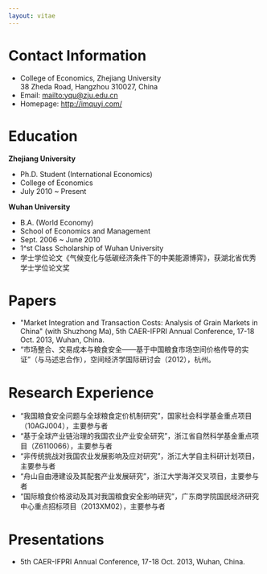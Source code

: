 ```yaml
---
layout: vitae
---
```


# Contact Information

- College of Economics, Zhejiang University  
	38 Zheda Road, Hangzhou 310027, China
- Email: <mailto:yqu@zju.edu.cn>
- Homepage: <http://imquyi.com/>

# Education

**Zhejiang University**

- Ph.D. Student (International Economics)
- College of Economics
- July 2010 ~ Present

**Wuhan University**

- B.A. (World Economy)
- School of Economics and Management
- Sept. 2006 ~ June 2010
- 1^st Class Scholarship of Wuhan University
- 学士学位论文《气候变化与低碳经济条件下的中美能源博弈》，获湖北省优秀学士学位论文奖

# Papers

- "Market Integration and Transaction Costs: Analysis of Grain Markets in China" (with Shuzhong Ma), 5th CAER-IFPRI Annual Conference, 17-18 Oct. 2013, Wuhan, China.
- “市场整合、交易成本与粮食安全——基于中国粮食市场空间价格传导的实证”（与马述忠合作），空间经济学国际研讨会（2012），杭州。

<!--

# Books

- 《中国粮食安全与全球粮食定价权——基于产业链视角的分析》（与马述忠、王军合著），XX：XX出版社，yyyy年

# Book Sections

- “基于开放视角推进区域现代化建设的政策建议”，见：马述忠等，《物质富裕与现代化浙江——基于区域开放视角》，XX：XX出版社，yyyy年：pp-pp

-->

# Research Experience

- “我国粮食安全问题与全球粮食定价机制研究”，国家社会科学基金重点项目（10AGJ004），主要参与者
- “基于全球产业链治理的我国农业产业安全研究”，浙江省自然科学基金重点项目（Z6110066），主要参与者
- “非传统挑战对我国农业发展影响及应对研究”，浙江大学自主科研计划项目，主要参与者
- “舟山自由港建设及其配套产业发展研究”，浙江大学海洋交叉项目，主要参与者
- “国际粮食价格波动及其对我国粮食安全影响研究”，广东商学院国民经济研究中心重点招标项目（2013XM02），主要参与者

# Presentations

- 5th CAER-IFPRI Annual Conference, 17-18 Oct. 2013, Wuhan, China.